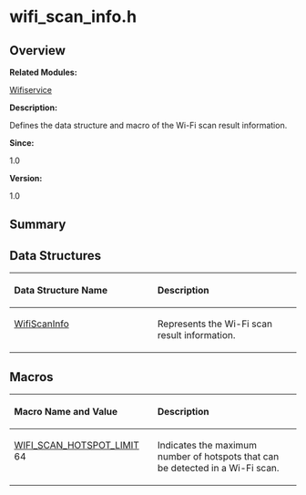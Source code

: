 # wifi\_scan\_info.h<a name="EN-US_TOPIC_0000001055355040"></a>

## **Overview**<a name="section1821353522191854"></a>

**Related Modules:**

[Wifiservice](wifiservice.md)

**Description:**

Defines the data structure and macro of the Wi-Fi scan result information. 

**Since:**

1.0

**Version:**

1.0

## **Summary**<a name="section618363780191854"></a>

## Data Structures<a name="nested-classes"></a>

<a name="table862086752191854"></a>
<table><thead align="left"><tr id="row232615031191854"><th class="cellrowborder" valign="top" width="50%" id="mcps1.1.3.1.1"><p id="p1148503931191854"><a name="p1148503931191854"></a><a name="p1148503931191854"></a>Data Structure Name</p>
</th>
<th class="cellrowborder" valign="top" width="50%" id="mcps1.1.3.1.2"><p id="p1274090673191854"><a name="p1274090673191854"></a><a name="p1274090673191854"></a>Description</p>
</th>
</tr>
</thead>
<tbody><tr id="row212609949191854"><td class="cellrowborder" valign="top" width="50%" headers="mcps1.1.3.1.1 "><p id="p71425916191854"><a name="p71425916191854"></a><a name="p71425916191854"></a><a href="wifiscaninfo.md">WifiScanInfo</a></p>
</td>
<td class="cellrowborder" valign="top" width="50%" headers="mcps1.1.3.1.2 "><p id="p1708895402191854"><a name="p1708895402191854"></a><a name="p1708895402191854"></a>Represents the Wi-Fi scan result information. </p>
</td>
</tr>
</tbody>
</table>

## Macros<a name="define-members"></a>

<a name="table338320150191854"></a>
<table><thead align="left"><tr id="row253984405191854"><th class="cellrowborder" valign="top" width="50%" id="mcps1.1.3.1.1"><p id="p2018093510191854"><a name="p2018093510191854"></a><a name="p2018093510191854"></a>Macro Name and Value</p>
</th>
<th class="cellrowborder" valign="top" width="50%" id="mcps1.1.3.1.2"><p id="p109307743191854"><a name="p109307743191854"></a><a name="p109307743191854"></a>Description</p>
</th>
</tr>
</thead>
<tbody><tr id="row1063905113191854"><td class="cellrowborder" valign="top" width="50%" headers="mcps1.1.3.1.1 "><p id="p512672772191854"><a name="p512672772191854"></a><a name="p512672772191854"></a><a href="wifiservice.md#gae280c9f1344a0b632d4097faa0d84555">WIFI_SCAN_HOTSPOT_LIMIT</a>   64</p>
</td>
<td class="cellrowborder" valign="top" width="50%" headers="mcps1.1.3.1.2 "><p id="p1333000252191854"><a name="p1333000252191854"></a><a name="p1333000252191854"></a>Indicates the maximum number of hotspots that can be detected in a Wi-Fi scan. </p>
</td>
</tr>
</tbody>
</table>

